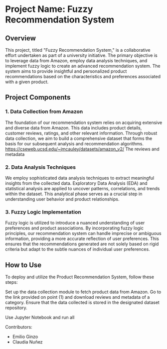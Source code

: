 # Project Name: Fuzzy Recommendation System
## Overview
This project, titled "Fuzzy Recommendation System," is a collaborative effort undertaken as part of a university initiative. The primary objective is to leverage data from Amazon, employ data analysis techniques, and implement fuzzy logic to create an advanced recommendation system. The system aims to provide insightful and personalized product recommendations based on the characteristics and preferences associated with a given product.

## Project Components
### 1. Data Collection from Amazon 
The foundation of our recommendation system relies on acquiring extensive and diverse data from Amazon. This data includes product details, customer reviews, ratings, and other relevant information. Through robust data collection, we aim to build a comprehensive dataset that forms the basis for our subsequent analysis and recommendation algorithms. https://cseweb.ucsd.edu/~jmcauley/datasets/amazon_v2/ The reviews and metadata

### 2. Data Analysis Techniques
We employ sophisticated data analysis techniques to extract meaningful insights from the collected data. Exploratory Data Analysis (EDA) and statistical analysis are applied to uncover patterns, correlations, and trends within the dataset. This analytical phase serves as a crucial step in understanding user behavior and product relationships.

### 3. Fuzzy Logic Implementation
Fuzzy logic is utilized to introduce a nuanced understanding of user preferences and product associations. By incorporating fuzzy logic principles, our recommendation system can handle imprecise or ambiguous information, providing a more accurate reflection of user preferences. This ensures that the recommendations generated are not solely based on rigid criteria but adapt to the subtle nuances of individual user preferences.

## How to Use
To deploy and utilize the Product Recommendation System, follow these steps:

Set up the data collection module to fetch product data from Amazon. Go to the link provided on point (1) and download reviews and metadata of a category.
Ensure that the data collected is stored in the designated dataset repository.

Use Jupyter Notebook and run all


Contributors:
 - Emilio Ginzo
 - Claudia Nuñez
